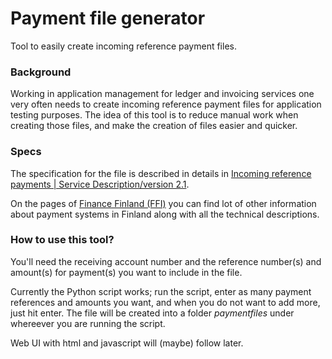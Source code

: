 # Payment file generator

Tool to easily create incoming reference payment files.

### Background

Working in application management for ledger and invoicing services one very often needs to create incoming reference payment files for application testing purposes. The idea of this tool is to reduce manual work when creating those files, and make the creation of files easier and quicker.

### Specs

The specification for the file is described in details in 
[Incoming reference payments | Service Description/version 2.1](https://www.finanssiala.fi/wp-content/uploads/2021/03/Incoming_reference_payments_v2_1.pdf).

On the pages of [Finance Finland (FFI)](https://www.finanssiala.fi/en/topics/digital-services-and-payments/payment-services-in-finland/#/) you can find lot of other information about payment systems in Finland along with all the technical descriptions.

### How to use this tool?

You'll need the receiving account number and the reference number(s) and amount(s) for payment(s) you want to include in the file.

Currently the Python script works; run the script, enter as many payment references and amounts you want, and when you do not want to add more, just hit enter. The file will be created into a folder _paymentfiles_ under whereever you are running the script.

Web UI with html and javascript will (maybe) follow later.